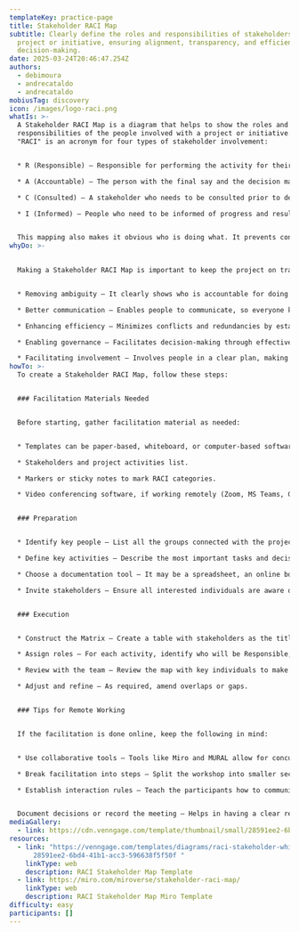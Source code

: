 ```yaml
---
templateKey: practice-page
title: Stakeholder RACI Map
subtitle: Clearly define the roles and responsibilities of stakeholders in a
  project or initiative, ensuring alignment, transparency, and efficiency in
  decision-making.
date: 2025-03-24T20:46:47.254Z
authors:
  - debimoura
  - andrecataldo
  - andrecataldo
mobiusTag: discovery
icon: /images/logo-raci.png
whatIs: >-
  A Stakeholder RACI Map is a diagram that helps to show the roles and
  responsibilities of the people involved with a project or initiative. The word
  "RACI" is an acronym for four types of stakeholder involvement:


  * R (Responsible) – Responsible for performing the activity for their execution. (Core Team)

  * A (Accountable) – The person with the final say and the decision maker. 

  * C (Consulted) – A stakeholder who needs to be consulted prior to decisions or actions. (Support Team)

  * I (Informed) – People who need to be informed of progress and results.


  This mapping also makes it obvious who is doing what. It prevents confusion and enhances collaboration in the project.
whyDo: >-
  

  Making a Stakeholder RACI Map is important to keep the project on track and running smoothly. Its main advantages are:


  * Removing ambiguity – It clearly shows who is accountable for doing what.

  * Better communication – Enables people to communicate, so everyone knows how involved they are.

  * Enhancing efficiency – Minimizes conflicts and redundancies by establishing well-defined roles.

  * Enabling governance – Facilitates decision-making through effective dispensation of authority.

  * Facilitating involvement – Involves people in a clear plan, making them take part effectively.
howTo: >-
  To create a Stakeholder RACI Map, follow these steps:


  ### Facilitation Materials Needed


  Before starting, gather facilitation material as needed:


  * Templates can be paper-based, whiteboard, or computer-based software like Miro, MURAL, Trello, and Excel.

  * Stakeholders and project activities list.

  * Markers or sticky notes to mark RACI categories.

  * Video conferencing software, if working remotely (Zoom, MS Teams, Google Meet, etc.).


  ### Preparation


  * Identify key people – List all the groups connected with the project.

  * Define key activities – Describe the most important tasks and decisions that must be defined.

  * Choose a documentation tool – It may be a spreadsheet, an online board, or even hard copy.

  * Invite stakeholders – Ensure all interested individuals are aware of the process and its importance.


  ### Execution


  * Construct the Matrix – Create a table with stakeholders as the title and activities as column one.

  * Assign roles – For each activity, identify who will be Responsible, Accountable, Consulted, and Informed.

  * Review with the team – Review the map with key individuals to make sure duties are understood.

  * Adjust and refine – As required, amend overlaps or gaps.


  ### Tips for Remote Working


  If the facilitation is done online, keep the following in mind:


  * Use collaborative tools – Tools like Miro and MURAL allow for concurrent visualization and editing.

  * Break facilitation into steps – Split the workshop into smaller sections to keep everybody engaged.

  * Establish interaction rules – Teach the participants how to communicate and give feedback in the session.


  Document decisions or record the meeting – Helps in having a clear record of tasks and justifications. The Stakeholder RACI Map assists in making us better at managing people on a project. It ensures everyone is aware of what they need to do on the project. Utilizing this structured approach, implementing this map can significantly increase team efficiency and success!
mediaGallery:
  - link: https://cdn.venngage.com/template/thumbnail/small/28591ee2-6bd4-41b1-acc3-596638f5f50f.webp
resources:
  - link: "https://venngage.com/templates/diagrams/raci-stakeholder-whiteboard-map-\
      28591ee2-6bd4-41b1-acc3-596638f5f50f "
    linkType: web
    description: RACI Stakeholder Map Template
  - link: https://miro.com/miroverse/stakeholder-raci-map/
    linkType: web
    description: RACI Stakeholder Map Miro Template
difficulty: easy
participants: []
---
```

